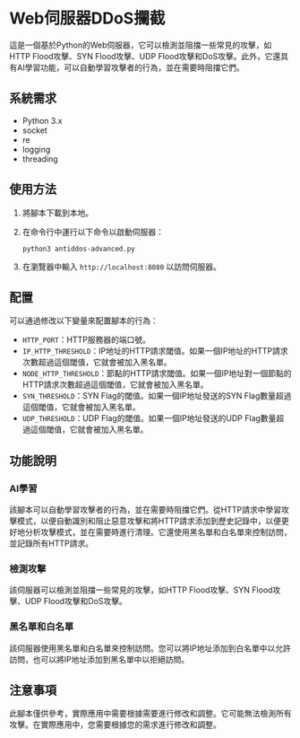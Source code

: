 # Web伺服器DDoS攔截

這是一個基於Python的Web伺服器，它可以檢測並阻擋一些常見的攻擊，如HTTP Flood攻擊、SYN Flood攻擊、UDP Flood攻擊和DoS攻擊。此外，它還具有AI學習功能，可以自動學習攻擊者的行為，並在需要時阻擋它們。

## 系統需求

* Python 3.x
* socket
* re
* logging
* threading

## 使用方法

1. 將腳本下載到本地。

2. 在命令行中運行以下命令以啟動伺服器：

   ```
   python3 antiddos-advanced.py
   ```

3. 在瀏覽器中輸入 `http://localhost:8080` 以訪問伺服器。


## 配置

可以通過修改以下變量來配置腳本的行為：

- `HTTP_PORT`：HTTP服務器的端口號。
- `IP_HTTP_THRESHOLD`：IP地址的HTTP請求閾值。如果一個IP地址的HTTP請求次數超過這個閾值，它就會被加入黑名單。
- `NODE_HTTP_THRESHOLD`：節點的HTTP請求閾值。如果一個IP地址對一個節點的HTTP請求次數超過這個閾值，它就會被加入黑名單。
- `SYN_THRESHOLD`：SYN Flag的閾值。如果一個IP地址發送的SYN Flag數量超過這個閾值，它就會被加入黑名單。
- `UDP_THRESHOLD`：UDP Flag的閾值。如果一個IP地址發送的UDP Flag數量超過這個閾值，它就會被加入黑名單。

## 功能說明

### AI學習

該腳本可以自動學習攻擊者的行為，並在需要時阻擋它們。從HTTP請求中學習攻擊模式，以便自動識別和阻止惡意攻擊和將HTTP請求添加到歷史記錄中，以便更好地分析攻擊模式，並在需要時進行清理。它還使用黑名單和白名單來控制訪問，並記錄所有HTTP請求。

### 檢測攻擊

該伺服器可以檢測並阻擋一些常見的攻擊，如HTTP Flood攻擊、SYN Flood攻擊、UDP Flood攻擊和DoS攻擊。

### 黑名單和白名單

該伺服器使用黑名單和白名單來控制訪問。您可以將IP地址添加到白名單中以允許訪問，也可以將IP地址添加到黑名單中以拒絕訪問。

## 注意事項

此腳本僅供參考，實際應用中需要根據需要進行修改和調整。它可能無法檢測所有攻擊。在實際應用中，您需要根據您的需求進行修改和調整。

